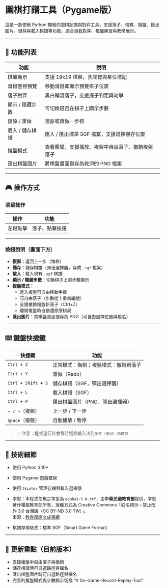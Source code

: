 # 圍棋打譜工具（Pygame版）

這是一款使用 Python 開發的圍棋記譜與對弈工具，支援落子、悔棋、複盤、匯出圖片、儲存與載入棋譜等功能，適合自我對弈、複盤練習與教學展示。

---

## 🧩 功能列表

| 功能                 | 說明 |
|----------------------|------|
| 棋盤顯示             | 支援 19x19 棋盤，含座標與星位標記 |
| 滑鼠懸停預覽         | 移動滑鼠即顯示預覽棋子位置 |
| 落子對弈             | 黑白輪流落子，支援提子判定與劫爭 |
| 顯示 / 隱藏步數      | 可切換是否在棋子上顯示步數 |
| 復原 / 重做          | 復原或重做一步棋 |
| 載入 / 儲存棋譜      | 匯入 / 匯出標準 SGF 檔案，支援選擇儲存位置 |
| 複盤模式             | 查看舊局，支援播放、複盤中自由落子、撤銷複盤落子 |
| 匯出棋盤圖片         | 將棋盤畫面儲存為乾淨的 PNG 檔案 |

---

## 🎮 操作方式

### 滑鼠操作

| 操作     | 功能               |
|----------|--------------------|
| 左鍵點擊 | 落子、點擊按鈕     |

---

### 按鈕說明（畫面下方）

- **復原**：返回上一步（悔棋）
- **儲存**：儲存棋譜（彈出選擇器，存成 `.sgf` 檔案）
- **載入**：載入現有 `.sgf` 棋譜
- **顯示 / 隱藏步數**：切換棋子上的步數顯示
- **複盤模式**：
  - 進入複盤可自由移動手數
  - 可自由落子（步數從 1 重新編號）
  - 支援撤銷複盤新落子（Ctrl+Z）
  - 離開複盤時自動還原原棋局
- **匯出圖片**：將棋盤畫面儲存為 PNG（可自由選擇位置與檔名）

---

## ⌨️ 鍵盤快捷鍵

| 快捷鍵                  | 功能                         |
|------------------------|------------------------------|
| `Ctrl + Z`             | 正常模式：悔棋；複盤模式：撤銷新落子 |
| `Ctrl + Y`             | 重做（Redo）                  |
| `Ctrl + Shift + S`     | 儲存棋譜（SGF，彈出選擇器）   |
| `Ctrl + L`             | 載入棋譜（SGF）               |
| `Ctrl + P`             | 匯出棋盤圖片（PNG，彈出選擇器）|
| `← / →`（複盤）         | 上一步 / 下一步               |
| `Space`（複盤）         | 自動播放 / 暫停               |

> 💡 注意：程式運行時會暫時切換輸入法到`英文（美國）US鍵盤`



---

## 🔧 技術細節

- 使用 Python 3.10+
- 使用 Pygame 遊戲框架
- 使用 `tkinter` 管理存檔與載入選擇器
- 字型：本程式使用之字型為 `edukai-5.0.ttf`，由**中華民國教育部**提供，字型著作權屬教育部所有，授權方式為 Creative Commons「姓名標示－禁止改作 3.0 台灣版（CC BY-ND 3.0 TW）」。  
  來源：[教育部語文成果網](https://language.moe.gov.tw/result.aspx?classify_sn=23&subclassify_sn=436&content_sn=47)

- 棋譜存取格式：標準 SGF（Smart Game Format）

---

## 📌 更新重點（目前版本）

- 支援複盤中自由落子與撤銷
- 儲存棋譜時可自選路徑與檔名
- 匯出棋盤圖片時可自選路徑與檔名
- 完善的複盤模式與步數顯示切換
"# Go-Game-Record-Replay-Tool" 
